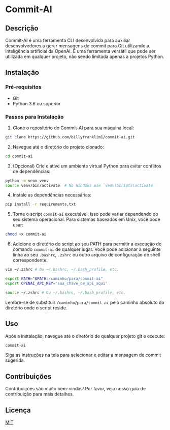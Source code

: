 # Commit-AI

## Descrição

Commit-AI é uma ferramenta CLI desenvolvida para auxiliar desenvolvedores a gerar mensagens de commit para Git utilizando a inteligência artificial da OpenAI. É uma ferramenta versátil que pode ser utilizada em qualquer projeto, não sendo limitada apenas a projetos Python.

## Instalação

### Pré-requisitos

- Git
- Python 3.6 ou superior

### Passos para Instalação

1. Clone o repositório do Commit-AI para sua máquina local:

```bash
git clone https://github.com/billyfranklim1/commit-ai.git
```

2. Navegue até o diretório do projeto clonado:

```bash
cd commit-ai
```

3. (Opcional) Crie e ative um ambiente virtual Python para evitar conflitos de dependências:

```bash
python -m venv venv
source venv/bin/activate  # No Windows use `venv\Scripts\activate`
```

4. Instale as dependências necessárias:

```bash
pip install -r requirements.txt
```

5. Torne o script `commit-ai` executável. Isso pode variar dependendo do seu sistema operacional. Para sistemas baseados em Unix, você pode usar:

```bash
chmod +x commit-ai
```

6. Adicione o diretório do script ao seu PATH para permitir a execução do comando `commit-ai` de qualquer lugar. Você pode adicionar a seguinte linha ao seu `.bashrc`, `.zshrc` ou outro arquivo de configuração de shell correspondente:

```bash
vim ~/.zshrc # Ou ~/.bashrc, ~/.bash_profile, etc.
```

```bash
export PATH="$PATH:/caminho/para/commit-ai"
export OPENAI_API_KEY='sua_chave_de_api_aqui'
```

```bash
source ~/.zshrc # Ou ~/.bashrc, ~/.bash_profile, etc.
```

Lembre-se de substituir `/caminho/para/commit-ai` pelo caminho absoluto do diretório onde o script reside.

## Uso

Após a instalação, navegue até o diretório de qualquer projeto git e execute:

```bash
commit-ai
```

Siga as instruções na tela para selecionar e editar a mensagem de commit sugerida.

## Contribuições

Contribuições são muito bem-vindas! Por favor, veja nosso guia de contribuição para mais detalhes.

## Licença

[MIT](LICENSE.txt)
